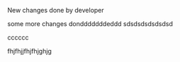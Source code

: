 New changes done by developer

some more changes dondddddddeddd
sdsdsdsdsdsdsd

cccccc

fhjfhjjfhjfhjghjg

